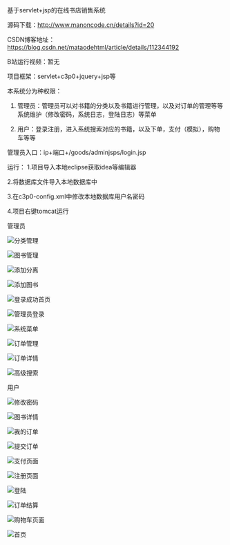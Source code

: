基于servlet+jsp的在线书店销售系统

源码下载：http://www.manoncode.cn/details?id=20

CSDN博客地址：https://blog.csdn.net/mataodehtml/article/details/112344192

B站运行视频：暂无



项目框架：servlet+c3p0+jquery+jsp等

本系统分为种权限：

1. 管理员：管理员可以对书籍的分类以及书籍进行管理，以及对订单的管理等等
系统维护（修改密码，系统日志，登陆日志）等菜单

2. 用户：登录注册，进入系统搜索对应的书籍，以及下单，支付（模拟），购物车等等


管理员入口：ip+端口+/goods/adminjsps/login.jsp

运行：
1.项目导入本地eclipse获取idea等编辑器

2.将数据库文件导入本地数据库中

3.在c3p0-config.xml中修改本地数据库用户名密码

4.项目右键tomcat运行

管理员

![分类管理](./运行截图/管理员/分类管理.png)

![图书管理](./运行截图/管理员/图书管理.png)

![添加分离](./运行截图/管理员/添加分离.png)

![添加图书](./运行截图/管理员/添加图书.png)

![登录成功首页](./运行截图/管理员/登录成功首页.png)

![管理员登录](./运行截图/管理员/管理员登录.png)

![系统菜单](./运行截图/管理员/系统菜单.png)

![订单管理](./运行截图/管理员/订单管理.png)

![订单详情](./运行截图/管理员/订单详情.png)

![高级搜索](./运行截图/管理员/高级搜索.png)

用户

![修改密码](./运行截图/用户/修改密码.png)

![图书详情](./运行截图/用户/图书详情.png)

![我的订单](./运行截图/用户/我的订单.png)

![提交订单](./运行截图/用户/提交订单.png)

![支付页面](./运行截图/用户/支付页面.png)

![注册页面](./运行截图/用户/注册页面.png)

![登陆](./运行截图/用户/登陆页面.png)

![订单结算](./运行截图/用户/订单结算.png)

![购物车页面](./运行截图/用户/购物车页面.png)

![首页](./运行截图/用户/首页.png)
